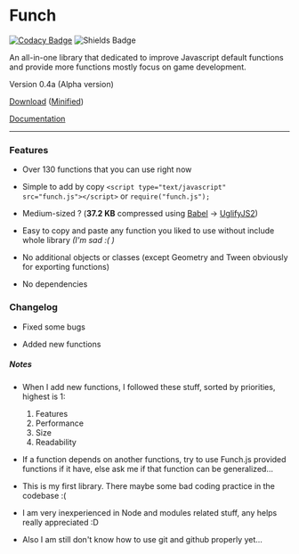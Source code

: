# Funch
[![Codacy Badge](https://api.codacy.com/project/badge/Grade/426b8adb46464fcfb618dc22d4c7d73d)](https://www.codacy.com/app/Trung0246/Funch?utm_source=github.com&amp;utm_medium=referral&amp;utm_content=Trung0246/Funch&amp;utm_campaign=Badge_Grade)
![Shields Badge](https://img.shields.io/badge/license-MIT-blue.svg)

An all-in-one library that dedicated to improve Javascript default functions and provide more functions mostly focus on game development.

Version 0.4a (Alpha version)

[Download](https://cdn.rawgit.com/Trung0246/Funch/db9cfdf4/src/Funch.js) ([Minified](https://cdn.rawgit.com/Trung0246/Funch/db9cfdf4/src/Funch.min.js))

[Documentation](https://cdn.rawgit.com/Trung0246/Funch/db9cfdf4/docs/index.html)

---

### Features
- Over 130 functions that you can use right now

- Simple to add by copy `<script type="text/javascript" src="funch.js"></script>` or `require("funch.js");`

- Medium-sized ? (**37.2 KB** compressed using [Babel](https://babeljs.io) -> [UglifyJS2](https://github.com/mishoo/UglifyJS2))

- Easy to copy and paste any function you liked to use without include whole library *(I'm sad :( )*

- No additional objects or classes (except Geometry and Tween obviously for exporting functions)

- No dependencies

### Changelog

- Fixed some bugs

- Added new functions

##### Notes
  - When I add new functions, I followed these stuff, sorted by priorities, highest is 1:
  
    1) Features
    2) Performance
    3) Size
    4) Readability
    
  - If a function depends on another functions, try to use Funch.js provided functions if it have, else ask me if that function can be generalized...
    
  - This is my first library. There maybe some bad coding practice in the codebase :(
  
  - I am very inexperienced in Node and modules related stuff, any helps really appreciated :D
  
  - Also I am still don't know how to use git and github properly yet...
